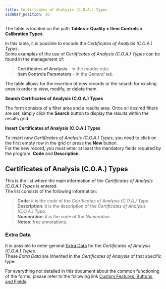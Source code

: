```yaml
---
title: Certificates of Analysis (C.O.A.) Types
sidebar_position: 10
---
```


The table is located on the path **Tables > Quality > Item Controls > Calibration Types**.

In this table, it is possible to encode the *Certificates of Analysis (C.O.A.) Types*.   
Some examples of the use of *Certificates of Analysis (C.O.A.) Types* can be found in the management of:
> **Certificates of Analysis** - in the *header info*;   
> **Item Controls Parameters** - in the *General* tab.

The table allows for the insertion of new records or the search for existing ones in order to view, modify, or delete them.

**Search Certificates of Analysis (C.O.A.) Types**

The form consists of a filter area and a results area. Once all desired filters are set, simply click the **Search** button to display the results within the results grid.

**Insert Certificates of Analysis (C.O.A.) Types**

To insert new *Certificates of Analysis (C.O.A.) Types*, you need to click on the first empty row in the grid or press the **New** button.   
For the new record, you must enter at least the mandatory fields required by the program: **Code** and **Description**.

## Certificates of Analysis (C.O.A.) Types

This is the list where the main information of the *Certificates of Analysis (C.O.A.) Types* is entered.   
The list consists of the following information:   
> **Code**: it is the code of the *Certificates of Analysis (C.O.A.) Type*.   
> **Description**: it is the description of the *Certificates of Analysis (C.O.A.) Type*.   
> **Numeration**: it is the code of the *Numeration*.   
> **Notes**: free annotations.

### Extra Data 

It is possible to enter general [Extra Data](/docs/configurations/utility/extra-data/extradata/search-extradata) for the *Certificates of Analysis (C.O.A.) Types*.   
These *Extra Data* are inherited in the *Certificates of Analysis* of that specific type.

For everything not detailed in this document about the common functioning of the forms, please refer to the following link [Custom Features, Buttons, and Fields](/docs/guide/common).